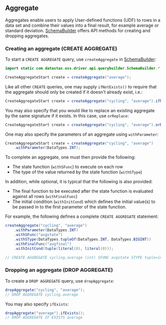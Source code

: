 ## Aggregate

Aggregates enable users to apply User-defined functions (UDF) to rows in a data set and combine
their values into a final result, for example average or standard deviation.  [SchemaBuilder]
offers API methods for creating and dropping aggregates.

### Creating an aggregate (CREATE AGGREGATE)

To start a `CREATE AGGREGATE` query, use `createAggregate` in [SchemaBuilder]:

```java
import static com.datastax.oss.driver.api.querybuilder.SchemaBuilder.*;

CreateAggregateStart create = createAggregate("average");
```

Like all other `CREATE` queries, one may supply `ifNotExists()` to require that the aggregate should
only be created if it doesn't already exist, i.e.:

```java
CreateAggregateStart create = createAggregate("cycling", "average").ifNotExists();
```

You may also specify that you would like to replace an existing aggregate by the same signature if
it exists.  In this case, use `orReplace`:

```java
CreateAggregateStart create = createAggregate("cycling", "average").orReplace();
```

One may also specify the parameters of an aggregate using `withParameter`:

```java
CreateAggregateStart create = createAggregate("cycling", "average")
    .withParameter(DataTypes.INT);
```

To complete an aggregate, one must then provide the following:

* The state function (`withSFunc`) to execute on each row
* The type of the value returned by the state function (`withSType`)

In addition, while optional, it is typical that the following is also provided:

* The final function to be executed after the state function is evaluated against all rows
  (`withFinalFunc`)
* The initial condition (`withInitCond`) which defines the initial value(s) to be passed in to the
  first parameter of the state function.

For example, the following defines a complete `CREATE AGGREGATE` statement:

```java
createAggregate("cycling", "average")
    .withParameter(DataTypes.INT)
    .withSFunc("avgstate")
    .withSType(DataTypes.tupleOf(DataTypes.INT, DataTypes.BIGINT))
    .withFinalFunc("avgfinal")
    .withInitCond(tuple(literal(0), literal(0)));

// CREATE AGGREGATE cycling.average (int) SFUNC avgstate STYPE tuple<int, bigint> FINALFUNC avgfinal INITCOND (0,0)
```

### Dropping an aggregate (DROP AGGREGATE)

To create a `DROP AGGREGATE` query, use `dropAggregate`:

```java
dropAggregate("cycling", "average");
// DROP AGGREGATE cycling.average
```

You may also specify `ifExists`:

```java
dropAggregate("average").ifExists();
// DROP AGGREGATE IF EXISTS average
```

[SchemaBuilder]: https://docs.datastax.com/en/drivers/java/4.4/com/datastax/oss/driver/api/querybuilder/SchemaBuilder.html
